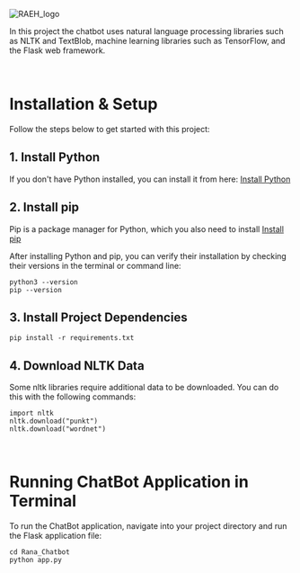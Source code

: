 ![RAEH_logo](https://i.ibb.co/kHwK1x4/5-Dm-Pa1684214844.jpg)


In this project the chatbot uses natural language processing libraries such as NLTK and TextBlob, machine learning libraries such as TensorFlow, and the Flask web framework.

<br>

# Installation & Setup

Follow the steps below to get started with this project:

## 1. Install Python

If you don't have Python installed, you can install it from here: [Install Python](https://wiki.python.org/moin/BeginnersGuide/Download)

## 2. Install pip

Pip is a package manager for Python, which you also need to install [Install pip](https://pip.pypa.io/en/stable/installation/)

After installing Python and pip, you can verify their installation by checking their versions in the terminal or command line:

```
python3 --version 
pip --version
```

## 3. Install Project Dependencies
```
pip install -r requirements.txt
```

## 4. Download NLTK Data
Some nltk libraries require additional data to be downloaded. You can do this with the following commands:
```
import nltk
nltk.download("punkt")
nltk.download("wordnet")
```
<br>


# Running ChatBot Application in Terminal
To run the ChatBot application, navigate into your project directory and run the Flask application file:
```
cd Rana_Chatbot
python app.py
```